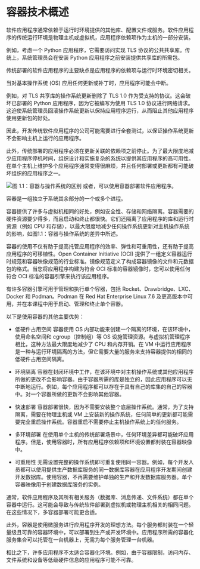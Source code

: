 # 容器技术概述
软件应用程序通常依赖于运行时环境提供的其他库、配置文件或服务。软件应用程序的传统运行环境是物理主机或虚拟机，应用程序依赖项作为主机的一部分安装。

例如，考虑一个 Python 应用程序，它需要访问实现 TLS 协议的公共共享库。传统上，系统管理员会在安装 Python 应用程序之前安装提供共享库的所需包。

传统部署的软件应用程序的主要缺点是应用程序的依赖项与运行时环境密切相关。

当对基本操作系统 (OS) 应用任何更新或补丁时，应用程序可能会中断。

例如，对 TLS 共享库的操作系统更新删除了 TLS 1.0 作为受支持的协议。这会破坏已部署的 Python 应用程序，因为它被编写为使用 TLS 1.0 协议进行网络请求。这迫使系统管理员回滚操作系统更新以保持应用程序运行，从而阻止其他应用程序使用更新包的好处。

因此，开发传统软件应用程序的公司可能需要进行全套测试，以保证操作系统更新不会影响主机上运行的应用程序。

此外，传统部署的应用程序必须在更新关联的依赖项之前停止。为了最大限度地减少应用程序停机时间，组织设计和实施复杂的系统以提供其应用程序的高可用性。在单个主机上维护多个应用程序通常变得很麻烦，并且任何部署或更新都有可能破坏组织的应用程序之一。

![图 1.1：容器与操作系统的区别](https://img-blog.csdnimg.cn/d6dda456d13348808979c4d73012c1bc.png)
或者，可以使用容器部署软件应用程序。

容器是一组独立于系统其余部分的一个或多个进程。

容器提供了许多与虚拟机相同的好处，例如安全性、存储和网络隔离。容器需要的硬件资源要少得多，而且启动和终止都很快。它们还隔离了应用程序的库和运行时资源（例如 CPU 和存储），以最大限度地减少任何操作系统更新对主机操作系统的影响，如图1.1：容器与操作系统的差异中所述。

容器的使用不仅有助于提高托管应用程序的效率、弹性和可重用性，还有助于提高应用程序的可移植性。Open Container Initiative (OCI) 提供了一组定义容器运行时规范和容器映像规范的行业标准。镜像规范定义了构成容器镜像的文件和元数据包的格式。当您将应用程序构建为符合 OCI 标准的容器镜像时，您可以使用任何符合 OCI 标准的容器引擎来执行该应用程序。

有许多容器引擎可用于管理和执行单个容器，包括 Rocket、Drawbridge、LXC、Docker 和 Podman。Podman 在 Red Hat Enterprise Linux 7.6 及更高版本中可用，并在本课程中用于启动、管理和终止单个容器。

以下是使用容器的其他主要优势：

- 低硬件占用空间
容器使用 OS 内部功能来创建一个隔离的环境，在该环境中，使用命名空间和 cgroup（控制组）等 OS 设施管理资源。与虚拟机管理程序相比，这种方法最大限度地减少了 CPU 和内存开销。在 VM 中运行应用程序是一种与运行环境隔离的方法，但它需要大量的服务来支持容器提供的相同的低硬件占用空间隔离。

- 环境隔离
容器在封闭环境中工作，在该环境中对主机操作系统或其他应用程序所做的更改不会影响容器。由于容器所需的库是独立的，因此应用程序可以无中断地运行。例如，每个应用程序都可以存在于具有自己的库集的自己的容器中。对一个容器所做的更新不会影响其他容器。

- 快速部署
容器部署很快，因为不需要安装整个底层操作系统。通常，为了支持隔离，需要在物理主机或 VM 上安装新的操作系统，任何简单的更新都可能需要完全重启操作系统。容器重启不需要停止主机操作系统上的任何服务。

- 多环境部署
在使用单个主机的传统部署场景中，任何环境差异都可能破坏应用程序。但是，使用容器时，所有应用程序依赖项和环境设置都封装在容器映像中。

- 可重用性
无需设置完整的操作系统即可重复使用同一容器。例如，每个开发人员都可以使用提供生产数据库服务的同一数据库容器在应用程序开发期间创建开发数据库。使用容器，不再需要维护单独的生产和开发数据库服务器。单个容器映像用于创建数据库服务的实例。

通常，软件应用程序及其所有相关服务（数据库、消息传递、文件系统）都在单个容器中运行。这可能会导致与传统软件部署到虚拟机或物理主机相关的相同问题。在这些情况下，多容器部署可能更合适。

此外，容器是使用微服务进行应用程序开发的理想方法。每个服务都封装在一个轻量级且可靠的容器环境中，可以部署到生产或开发环境中。应用程序所需的容器化服务集合可以托管在一台机器上，无需为每个服务管理一台机器。

相比之下，许多应用程序不太适合容器化环境。例如，由于容器限制，访问内存、文件系统和设备等低级硬件信息的应用程序可能不可靠。
